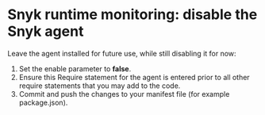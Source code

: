 # Snyk runtime monitoring: disable the Snyk agent

Leave the agent installed for future use, while still disabling it for now:

1. Set the enable parameter to **false**.
2. Ensure this Require statement for the agent is entered prior to all other require statements that you may add to the code.
3. Commit and push the changes to your manifest file \(for example package.json\).

